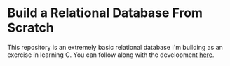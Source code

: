 # Build a Relational Database From Scratch

This repository is an extremely basic relational database I'm building as an exercise in learning C. You can follow along with the development [here](https://burkcules.com/index.php/build-a-database-from-scratch/).